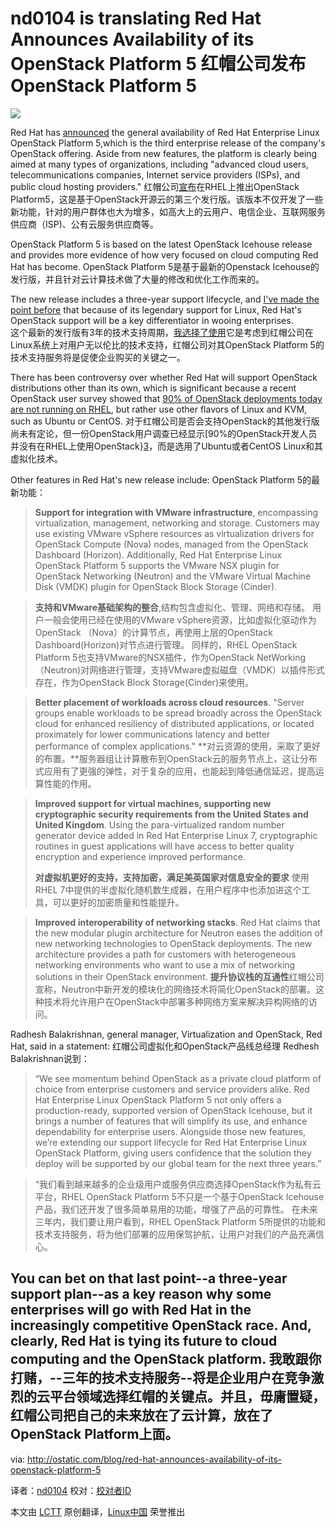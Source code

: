 nd0104 is translating
Red Hat Announces Availability of its OpenStack Platform 5
红帽公司发布 OpenStack Platform 5
================================================================================
![](http://farm4.static.flickr.com/3108/3191608123_67e1da2b79_o.jpg)

Red Hat has [announced][1] the general availability of Red Hat Enterprise Linux OpenStack Platform 5,which is the third enterprise release of the company's OpenStack offering. Aside from new features, the platform is clearly being aimed at many types of organizations, including "advanced cloud users, telecommunications companies, Internet service providers (ISPs), and public cloud hosting providers."
红帽公司[宣布][1]在RHEL上推出OpenStack Platform5，这是基于OpenStack开源云的第三个发行版。该版本不仅开发了一些新功能，针对的用户群体也大为增多，如高大上的云用户、电信企业、互联网服务供应商（ISP)、公有云服务供应商等。

OpenStack Platform 5 is based on the latest OpenStack Icehouse release and provides more evidence of how very focused on cloud computing Red Hat has become.
OpenStack Platform 5是基于最新的Openstack Icehouse的发行版，并且针对云计算技术做了大量的修改和优化工作而来的。

The new release includes a three-year support lifecycle, and [I've made the point before][2] that because of its legendary support for Linux, 
Red Hat's OpenStack support will be a key differentiator in wooing enterprises.  
这个最新的发行版有3年的技术支持周期，[我选择了使用][2]它是考虑到红帽公司在Linux系统上对用户无以伦比的技术支持，红帽公司对其OpenStack Platform 5的技术支持服务将是促使企业购买的关键之一。

There has been controversy over whether Red Hat will support OpenStack distributions other than its own,
 which is significant because a recent OpenStack user survey showed that  [90% of OpenStack deployments today
  are not running on RHEL][3], but rather use other flavors of Linux and KVM, such as Ubuntu or CentOS.
对于红帽公司是否会支持OpenStack的其他发行版尚未有定论，但一份OpenStack用户调查已经显示[90%的OpenStack开发人员并没有在RHEL上使用OpenStack}[3]，而是选用了Ubuntu或者CentOS Linux和其虚拟化技术。

Other features in Red Hat's new release include:
OpenStack Platform 5的最新功能：

> **Support for integration with VMware infrastructure**, 
encompassing virtualization, management, networking and storage. 
Customers may use existing VMware vSphere resources as virtualization drivers for OpenStack Compute (Nova) nodes,
 managed from the OpenStack Dashboard (Horizon). Additionally, 
Red Hat Enterprise Linux OpenStack Platform 5 supports the VMware NSX plugin for OpenStack Networking (Neutron) 
and the VMware Virtual Machine Disk (VMDK) plugin for OpenStack Block Storage (Cinder).
> 

> **支持和VMware基础架构的整合**,结构包含虚拟化、管理、网络和存储。
用户一般会使用已经在使用的VMware vSphere资源，比如虚拟化驱动作为OpenStack （Nova）的计算节点，再使用上层的OpenStack Dashboard(Horizon)对节点进行管理。
同样的，RHEL OpenStack Platform 5也支持VMware的NSX插件，作为OpenStack NetWorking （Neutron)对网络进行管理，支持VMware虚拟磁盘（VMDK）以插件形式存在，作为OpenStack Block Storage(Cinder)来使用。
>

> **Better placement of workloads across cloud resources**. "Server groups enable workloads to be spread broadly across the OpenStack cloud for enhanced resiliency of distributed applications, or located proximately for lower communications latency and better performance of complex applications."
> **对云资源的使用，采取了更好的布置。**服务器组让计算散布到OpenStack云的服务节点上，这让分布式应用有了更强的弹性，对于复杂的应用，也能起到降低通信延迟，提高运算性能的作用。
>


> **Improved support for virtual machines, supporting new cryptographic security requirements from the United States and United Kingdom**. 
Using the para-virtualized random number generator device added in Red Hat Enterprise Linux 7, 
cryptographic routines in guest applications will have access to better quality encryption and 
experience improved performance.
> 
> **对虚拟机更好的支持，支持加密，满足美英国家对信息安全的要求** 使用RHEL 7中提供的半虚拟化随机数生成器，在用户程序中也添加进这个工具，可以更好的加密质量和性能提升。

> **Improved interoperability of networking stacks**. 
Red Hat claims that the new modular plugin architecture for Neutron eases the addition of new networking 
technologies to OpenStack deployments. 
The new architecture provides a path for customers with heterogeneous networking
 environments who want to use a mix of networking solutions in their OpenStack environment. 
> **提升协议栈的互通性**红帽公司宣称，Neutron中新开发的模块化的网络技术将简化OpenStack的部署。这种技术将允许用户在OpenStack中部署多种网络方案来解决异构网络的访问。

Radhesh Balakrishnan, general manager, Virtualization and OpenStack, Red Hat, said in a statement: 
红帽公司虚拟化和OpenStack产品线总经理 Redhesh Balakrishnan说到： 
> “We see momentum behind OpenStack as a private cloud platform of choice from enterprise customers and service providers alike.
 Red Hat Enterprise Linux OpenStack Platform 5 not only offers a production-ready, 
 supported version of OpenStack Icehouse, but it brings a number of features that will simplify its use, and enhance dependability for enterprise users. 
 Alongside those new features, we’re extending our support lifecycle for Red Hat Enterprise Linux OpenStack Platform, 
 giving users confidence that the solution they deploy will be supported by our global team for the next three years.” 
 
> “我们看到越来越多的企业级用户或服务供应商选择OpenStack作为私有云平台，RHEL OpenStack Platform 5不只是一个基于OpenStack Icehouse产品，我们还开发了很多简单易用的功能，增强了产品的可靠性。
在未来三年内，我们要让用户看到，RHEL OpenStack Platform 5所提供的功能和技术支持服务，将为他们部署的应用保驾护航，让用户对我们的产品充满信心。

You can bet on that last point--a three-year support plan--as a key reason why some enterprises will go with Red Hat
 in the increasingly competitive OpenStack race. 
 And, clearly, Red Hat is tying its future to cloud computing and the OpenStack platform.
我敢跟你打赌，--三年的技术支持服务--将是企业用户在竞争激烈的云平台领域选择红帽的关键点。并且，毋庸置疑，红帽公司把自己的未来放在了云计算，放在了OpenStack Platform上面。
--------------------------------------------------------------------------------

via: http://ostatic.com/blog/red-hat-announces-availability-of-its-openstack-platform-5

译者：[nd0104](https://github.com/nd0104) 校对：[校对者ID](https://github.com/校对者ID)

本文由 [LCTT](https://github.com/LCTT/TranslateProject) 原创翻译，[Linux中国](http://linux.cn/) 荣誉推出

[1]:http://www.marketwatch.com/story/red-hat-announces-general-availability-of-red-hat-enterprise-linux-openstack-platform-5-2014-07-08
[2]:http://ostatic.com/blog/why-red-hats-openstack-support-must-be-as-inclusive-as-possible
[3]:http://www.openstack.org/blog/2013/11/openstack-user-survey-october-2013/